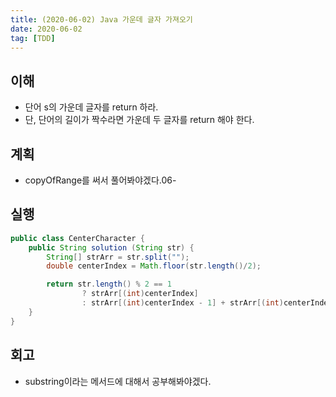 ```yaml
---
title: (2020-06-02) Java 가운데 글자 가져오기
date: 2020-06-02
tag: [TDD]
---
```


## 이해

- 단어 s의 가운데 글자를 return 하라.
- 단, 단어의 길이가 짝수라면 가운데 두 글자를 return 해야 한다.

## 계획

- copyOfRange를 써서 풀어봐야겠다.06-

## 실행

```java
public class CenterCharacter {
    public String solution (String str) {
        String[] strArr = str.split("");
        double centerIndex = Math.floor(str.length()/2);

        return str.length() % 2 == 1
                ? strArr[(int)centerIndex]
                : strArr[(int)centerIndex - 1] + strArr[(int)centerIndex];
    }
}
```

## 회고

- substring이라는 메서드에 대해서 공부해봐야겠다.
